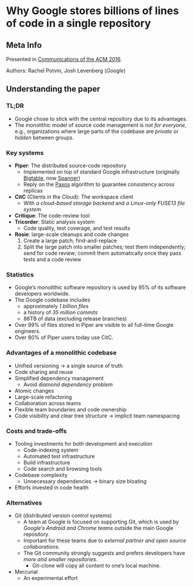 # Why Google stores billions of lines of code in a single repository

## Meta Info

Presented in [Communications of the ACM 2016](https://doi.org/10.1145/2854146).

Authors: Rachel Potvin, Josh Levenberg (_Google_)

## Understanding the paper

### TL;DR

* Google chose to stick with the central repository due to its advantages.
* The monolithic model of source code management is _not for everyone_, e.g., organizations where large parts of the codebase are _private_ or _hidden_ between groups.

### Key systems

* **Piper**: The distributed source-code repository
  * Implemented on top of standard Google infrastructure (originally [Bigtable](app://obsidian.md/@chang2006Bigtable), now [Spanner](app://obsidian.md/@corbett2012Spanner))
  * Reply on the [Paxos](app://obsidian.md/@lamport1998Paxos) algorithm to guarantee consistency across replicas
* **CitC** (Clients in the Cloud): The workspace client
  * With _a cloud-based storage backend_ and _a Linux-only FUSE13 file system_
* **Critique**: The code-review tool
* **Tricorder**: Static analysis system
  * Code quality, test coverage, and test results
* **Rosie**: large-scale cleanups and code changes
  1. Create a large patch; find-and-replace
  2. Split the large patch into smaller patches; test them independently; send for code review; commit them automatically once they pass tests and a code review

### Statistics

* Google’s monolithic software repository is used by 95% of its software developers worldwide.
* The Google codebase includes
  * approximately _1 billion files_
  * a history of _35 million commits_
  * 86TB of data (excluding release branches)
* Over 99% of files stored in Piper are visible to all full-time Google engineers.
* Over 80% of Piper users today use CitC.

### Advantages of a monolithic codebase

* Unified versioning → a single source of truth
* Code sharing and reuse
* Simplified dependency management
  * Avoid _diamond dependency problem_
* Atomic changes
* Large-scale refactoring
* Collaboration across teams
* Flexible team boundaries and code ownership
* Code visibility and clear tree structure → implicit team namespacing

### Costs and trade-offs

* Tooling investments for both development and execution
  * Code-indexing system
  * Automated test infrastructure
  * Build infrastructure
  * Code search and browsing tools
* Codebase complexity
  * Unnecessary dependencies → binary size bloating
* Efforts invested in code health

### Alternatives

* Git (distributed version control systems)
  * A team at Google is focused on supporting Git, which is used by _Google’s Android and Chrome teams_ outside the main Google repository.
  * Important for these teams due to _external partner and open source collaborations_.
  * The Git community strongly suggests and prefers developers have _more and smaller repositories_.
    * Git-clone will copy all content to one’s local machine.
* Mercurial
  * An experimental effort
